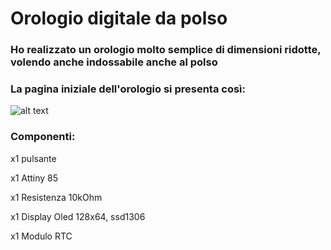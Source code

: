 # Orologio digitale da polso
### Ho realizzato un orologio molto semplice di dimensioni ridotte, volendo anche indossabile anche al polso

### La pagina iniziale dell'orologio si presenta così:
![alt text](https://github.com/Musy05/Orologio-con-RTC-display-OLED-128x64-Attiny-85/blob/main/Anteprima%20homepage.PNG?raw=true)

### Componenti:

x1 pulsante

x1 Attiny 85

x1 Resistenza 10kOhm

x1 Display Oled 128x64, ssd1306

x1 Modulo RTC


